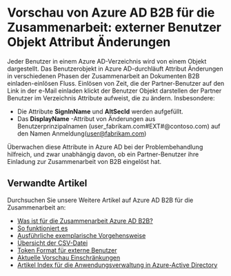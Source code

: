 <properties
   pageTitle="Externe Benutzer Objekt Attribut Änderungen für die Zusammenarbeit Preview Azure Active Directory B2B | Microsoft Azure"
   description="Azure Active Directory B2B unterstützt Ihrer Beziehungen unternehmensweit Business Partner an Ihre corporate Applikationen Selektives Zugriff auf"
   services="active-directory"
   documentationCenter=""
   authors="viv-liu"
   manager="cliffdi"
   editor=""
   tags=""/>

<tags
   ms.service="active-directory"
   ms.devlang="NA"
   ms.topic="article"
   ms.tgt_pltfrm="NA"
   ms.workload="na"
   ms.date="05/09/2016"
   ms.author="viviali"/>

# <a name="azure-ad-b2b-collaboration-preview-external-user-object-attribute-changes"></a>Vorschau von Azure AD B2B für die Zusammenarbeit: externer Benutzer Objekt Attribut Änderungen

Jeder Benutzer in einem Azure AD-Verzeichnis wird von einem Objekt dargestellt. Das Benutzerobjekt in Azure AD-durchläuft Attribut Änderungen in verschiedenen Phasen der Zusammenarbeit an Dokumenten B2B einladen-einlösen Fluss. Einlösen von Zeit, die der Partner-Benutzer auf den Link in der e-Mail einladen klickt der Benutzer Objekt darstellen der Partner Benutzer im Verzeichnis Attribute aufweist, die zu ändern. Insbesondere:

- Die Attribute **SignInName** und **AltSecId** werden aufgefüllt.
- Das **DisplayName** -Attribut von Änderungen aus Benutzerprinzipalnamen (user_fabrikam.com#EXT#@contoso.com) auf den Namen Anmeldung(user@fabrikam.com)

Überwachen diese Attribute in Azure AD bei der Problembehandlung hilfreich, und zwar unabhängig davon, ob ein Partner-Benutzer ihre Einladung zur Zusammenarbeit von B2B eingelöst hat.

## <a name="related-articles"></a>Verwandte Artikel
Durchsuchen Sie unsere Weitere Artikel auf Azure AD B2B für die Zusammenarbeit an:

- [Was ist für die Zusammenarbeit Azure AD B2B?](active-directory-b2b-what-is-azure-ad-b2b.md)
- [So funktioniert es](active-directory-b2b-how-it-works.md)
- [Ausführliche exemplarische Vorgehensweise](active-directory-b2b-detailed-walkthrough.md)
- [Übersicht der CSV-Datei](active-directory-b2b-references-csv-file-format.md)
- [Token Format für externe Benutzer](active-directory-b2b-references-external-user-token-format.md)
- [Aktuelle Vorschau Einschränkungen](active-directory-b2b-current-preview-limitations.md)
- [Artikel Index für die Anwendungsverwaltung in Azure-Active Directory](active-directory-apps-index.md)
